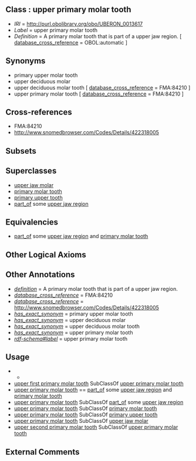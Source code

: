 
## Class : upper primary molar tooth

 * *IRI* = http://purl.obolibrary.org/obo/UBERON_0013617
 * *Label* = upper primary molar tooth
 * *Definition* = A primary molar tooth that is part of a upper jaw region. [ [database_cross_reference](../../ef/oboInOwl#hasDbXref.md) = OBOL:automatic ]

## Synonyms

 * primary upper molar tooth
 * upper deciduous molar
 * upper deciduous molar tooth [ [database_cross_reference](../../ef/oboInOwl#hasDbXref.md) = FMA:84210 ]
 * upper primary molar tooth [ [database_cross_reference](../../ef/oboInOwl#hasDbXref.md) = FMA:84210 ]

## Cross-references

 * FMA:84210
 * http://www.snomedbrowser.com/Codes/Details/422318005

## Subsets


## Superclasses

 * [upper jaw molar](../../UBERON/66/UBERON_0003666.md)
 * [primary molar tooth](../../UBERON/16/UBERON_0013616.md)
 * [primary upper tooth](../../UBERON/16/UBERON_0018616.md)
 * [part_of](../../BFO/50/BFO_0000050.md) some [upper jaw region](../../UBERON/09/UBERON_0001709.md)

## Equivalencies

 * [part_of](../../BFO/50/BFO_0000050.md) some [upper jaw region](../../UBERON/09/UBERON_0001709.md) and [primary molar tooth](../../UBERON/16/UBERON_0013616.md)

## Other Logical Axioms


## Other Annotations

 * *[definition](../../IAO/15/IAO_0000115.md)* = A primary molar tooth that is part of a upper jaw region.
 * *[database_cross_reference](../../ef/oboInOwl#hasDbXref.md)* = FMA:84210
 * *[database_cross_reference](../../ef/oboInOwl#hasDbXref.md)* = http://www.snomedbrowser.com/Codes/Details/422318005
 * *[has_exact_synonym](../../ym/oboInOwl#hasExactSynonym.md)* = primary upper molar tooth
 * *[has_exact_synonym](../../ym/oboInOwl#hasExactSynonym.md)* = upper deciduous molar
 * *[has_exact_synonym](../../ym/oboInOwl#hasExactSynonym.md)* = upper deciduous molar tooth
 * *[has_exact_synonym](../../ym/oboInOwl#hasExactSynonym.md)* = upper primary molar tooth
 * *[rdf-schema#label](../../el/rdf-schema#label.md)* = upper primary molar tooth

## Usage

 * -
 * [upper first primary molar tooth](../../UBERON/88/UBERON_0018588.md) SubClassOf [upper primary molar tooth](../../UBERON/17/UBERON_0013617.md)
 * [upper primary molar tooth](../../UBERON/17/UBERON_0013617.md) == [part_of](../../BFO/50/BFO_0000050.md) some [upper jaw region](../../UBERON/09/UBERON_0001709.md) and [primary molar tooth](../../UBERON/16/UBERON_0013616.md)
 * [upper primary molar tooth](../../UBERON/17/UBERON_0013617.md) SubClassOf [part_of](../../BFO/50/BFO_0000050.md) some [upper jaw region](../../UBERON/09/UBERON_0001709.md)
 * [upper primary molar tooth](../../UBERON/17/UBERON_0013617.md) SubClassOf [primary molar tooth](../../UBERON/16/UBERON_0013616.md)
 * [upper primary molar tooth](../../UBERON/17/UBERON_0013617.md) SubClassOf [primary upper tooth](../../UBERON/16/UBERON_0018616.md)
 * [upper primary molar tooth](../../UBERON/17/UBERON_0013617.md) SubClassOf [upper jaw molar](../../UBERON/66/UBERON_0003666.md)
 * [upper second primary molar tooth](../../UBERON/99/UBERON_0018599.md) SubClassOf [upper primary molar tooth](../../UBERON/17/UBERON_0013617.md)

## External Comments


